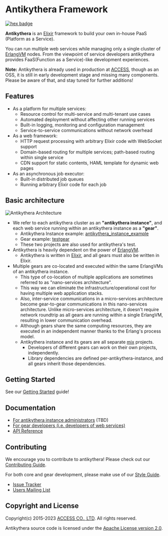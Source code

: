 # Antikythera Framework

[![hex badge](https://img.shields.io/hexpm/v/antikythera.svg)](https://hex.pm/packages/antikythera)

**Antikythera** is an [Elixir] framework to build your own in-house PaaS (Platform as a Service).

You can run multiple web services while managing only a single cluster of [ErlangVM][Erlang] nodes.
From the viewpoint of service developers antikythera provides FaaS(Function as a Service)-like development experiences.

[Elixir]: https://elixir-lang.org/
[Erlang]: https://www.erlang.org/

**Note:** Antikythera is already used in production at [ACCESS],
though as an OSS, it is still in early development stage and missing many components.
Please be aware of that, and stay tuned for further additions!

[ACCESS]: https://www.access-company.com/

## Features

- As a platform for multiple services:
    - Resource control for multi-service and multi-tenant use cases
    - Automated deployment without affecting other running services
    - Built-in logging, monitoring and configuration management
    - Service-to-service communications without network overhead
- As a web framework:
    - HTTP request processing with arbitrary Elixir code with WebSocket support
    - Domain-based routing for multiple services; path-based routing within single service
    - CDN support for static contents, HAML template for dynamic web pages
- As an asynchronous job executor:
    - Built-in distributed job queues
    - Running arbitrary Elixir code for each job

## Basic architecture

![Antikythera Architecture](assets/AntikytheraArchitecture.png)

- We refer to each antikythera cluster as an **"antikythera instance"**,
  and each web service running within an antikythera instance as a **"gear"**.
    - Antikythera Instance example: [antikythera_instance_example](https://github.com/access-company/antikythera_instance_example)
    - Gear example: [testgear](https://github.com/access-company/testgear)
    - These two projects are also used for antikythera's test.
- Antikythera is heavily dependent on the power of [ErlangVM][Erlang].
    - Antikythera is written in [Elixir], and all gears must also be written in Elixir.
- Multiple gears are co-located and executed within the same ErlangVMs of an antikythera instance.
    - This type of co-location of multiple applications are sometimes referred to as "nano-services architecture".
    - This way we can eliminate the infrastructure/operational cost for having multiple web application stacks.
    - Also, inter-service communications in a micro-services architecture become gear-to-gear communications in this nano-services architecture.
      Unlike micro-services architecture, it doesn't require network roundtrip as all gears are running within a single ErlangVM, resulting in lower communication overhead.
    - Although gears share the same computing resources, they are executed in an independent manner thanks to the Erlang's process model.
    - Antikythera instance and its gears are all separate [mix](https://hexdocs.pm/mix/Mix.html) projects.
        - Developers of different gears can work on their own projects, independently.
        - Library dependencies are defined per-antikythera-instance, and all gears inherit those dependencies.

## Getting Started

See our [Getting Started](https://hexdocs.pm/antikythera/getting_started.html) guide!

## Documentation

- [For antikythera instance administrators](https://hexdocs.pm/antikythera/instance_administrators.html) (TBD)
- [For gear developers (i.e. developers of web services)](https://hexdocs.pm/antikythera/gear_developers.html)
- [API Reference](https://hexdocs.pm/antikythera/api-reference.html)

## Contributing

We encourage you to contribute to antikythera! Please check out our [Contributing Guide](https://github.com/access-company/antikythera/blob/master/CONTRIBUTING.md).

For both core and gear development, please make use of our [Style Guide](https://github.com/access-company/antikythera/blob/master/STYLE_GUIDE.md).

- [Issue Tracker](https://github.com/access-company/antikythera/issues)
- [Users Mailing List](https://groups.google.com/forum/#!forum/antikythera_users)

## Copyright and License

Copyright(c) 2015-2023 [ACCESS CO., LTD][ACCESS]. All rights reserved.

Antikythera source code is licensed under the [Apache License version 2.0](./LICENSE).
